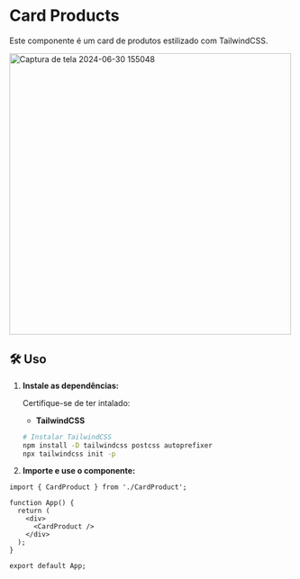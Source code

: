 # Card Products

Este componente é um card de produtos estilizado com TailwindCSS.


<img src="https://github.com/williandeitosi/MyComponents/assets/104787632/059bf93d-4cca-4f77-b434-6a3c5f9222de" alt="Captura de tela 2024-06-30 155048" width="500">


## 🛠️ Uso

1. **Instale as dependências:**

   Certifique-se de ter intalado:

   - **TailwindCSS**

   ```bash
   # Instalar TailwindCSS
   npm install -D tailwindcss postcss autoprefixer
   npx tailwindcss init -p

   ```

2. **Importe e use o componente:**

```tsx
import { CardProduct } from './CardProduct';

function App() {
  return (
    <div>
      <CardProduct />
    </div>
  );
}

export default App;
```
